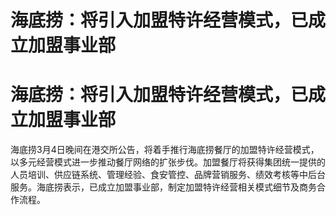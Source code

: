 # 海底捞：将引入加盟特许经营模式，已成立加盟事业部

# 海底捞：将引入加盟特许经营模式，已成立加盟事业部

海底捞3月4日晚间在港交所公告，将着手推行海底捞餐厅的加盟特许经营模式，以多元经营模式进一步推动餐厅网络的扩张步伐。加盟餐厅将获得集团统一提供的人员培训、供应链系统、管理经验、食安管控、品牌营销服务、绩效考核等中后台服务。海底捞表示，已成立加盟事业部，制定加盟特许经营相关模式细节及商务合作流程。

